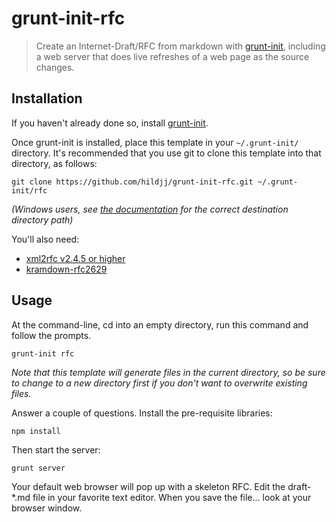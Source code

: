 # grunt-init-rfc

> Create an Internet-Draft/RFC from markdown with [grunt-init][], including a
> web server that does live refreshes of a web page as the source changes.

[grunt-init]: http://gruntjs.com/project-scaffolding

## Installation
If you haven't already done so, install [grunt-init][].

Once grunt-init is installed, place this template in your `~/.grunt-init/`
directory. It's recommended that you use git to clone this template into that
directory, as follows:

```
git clone https://github.com/hildjj/grunt-init-rfc.git ~/.grunt-init/rfc
```

_(Windows users, see [the documentation][grunt-init] for the correct
destination directory path)_

You'll also need:

* [xml2rfc v2.4.5 or higher](https://pypi.python.org/pypi/xml2rfc)
* [kramdown-rfc2629](https://github.com/cabo/kramdown-rfc2629)

## Usage

At the command-line, cd into an empty directory, run this command and follow
the prompts.

```
grunt-init rfc
```

_Note that this template will generate files in the current directory, so be
sure to change to a new directory first if you don't want to overwrite existing
files._

Answer a couple of questions.  Install the pre-requisite libraries:

```
npm install
```

Then start the server:

```
grunt server
```

Your default web browser will pop up with a skeleton RFC.  Edit the draft-*.md file in
your favorite text editor.  When you save the file... look at your browser
window.

